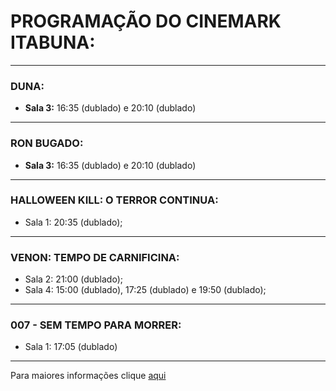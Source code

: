 # PROGRAMAÇÃO DO CINEMARK ITABUNA:
***
### DUNA:
* **Sala 3:** 16:35 (dublado) e 20:10 (dublado)
***
### RON BUGADO:
* **Sala 3:** 16:35 (dublado) e 20:10 (dublado)
***
### HALLOWEEN KILL: O TERROR CONTINUA:
* Sala 1: 20:35 (dublado);
***
### VENON: TEMPO DE CARNIFICINA:
* Sala 2: 21:00 (dublado);
* Sala 4: 15:00 (dublado), 17:25 (dublado) e 19:50 (dublado);
***
### 007 - SEM TEMPO PARA MORRER:
* Sala 1: 17:05 (dublado)
***
Para maiores informações clique [aqui](https://www.cyberservice.com.br/jequitiba.html)